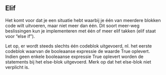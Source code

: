 ## Elif

Het komt voor dat je een situatie hebt waarbij je één van meerdere blokken code wilt uitvoeren, maar niet meer
dan één. Dit soort meer-weg beslissingen kun je implementeren met één of meer elif takken (elif staat voor
“else if”).

Let op, er wordt steeds slechts één codeblok uitgevoerd, nl. het eerste codeblok waarvan de booleaanse expressie
de waarde True oplevert. Indien geen enkele booleaanse expressie True oplevert worden de statements bij het
else-blok uitgevoerd. Merk op dat het else-blok niet verplicht is.